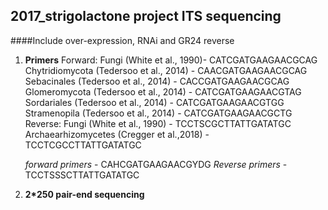 ## 2017_strigolactone project ITS sequencing

####Include over-expression, RNAi and GR24 reverse



1. **Primers**
    Forward: Fungi (White et al., 1990)- CATCGATGAAGAACGCAG 
             Chytridiomycota (Tedersoo et al., 2014) - CAACGATGAAGAACGCAG
             Sebacinales (Tedersoo et al., 2014) - CACCGATGAAGAACGCAG
             Glomeromycota (Tedersoo et al., 2014) - CATCGATGAAGAACGTAG
             Sordariales (Tedersoo et al., 2014) - CATCGATGAAGAACGTGG
             Stramenopila (Tedersoo et al., 2014) - CATCGATGAAGAACGCTG
    Reverse: Fungi (White et al., 1990) - TCCTSCGCTTATTGATATGC
             Archaearhizomycetes (Cregger et al.,2018) - TCCTCGCCTTATTGATATGC
             
   *forward primers* - CAHCGATGAAGAACGYDG
   *Reverse primers* - TCCTSSSCTTATTGATATGC
   
 2. **2*250 pair-end sequencing**
 
    

